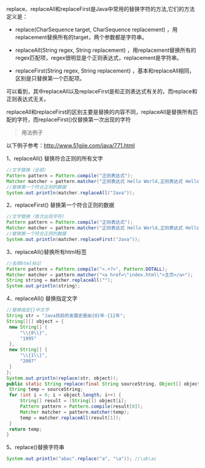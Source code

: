 replace、replaceAll和replaceFirst是Java中常用的替换字符的方法,它们的方法定义是：

- replace(CharSequence target, CharSequence replacement) ，用replacement替换所有的target，两个参数都是字符串。

- replaceAll(String regex, String replacement) ，用replacement替换所有的regex匹配项，regex很明显是个正则表达式，replacement是字符串。

- replaceFirst(String regex, String replacement) ，基本和replaceAll相同，区别是只替换第一个匹配项。

可以看到，其中replaceAll以及replaceFirst是和正则表达式有关的，而replace和正则表达式无关。

replaceAll和replaceFirst的区别主要是替换的内容不同，replaceAll是替换所有匹配的字符，而replaceFirst()仅替换第一次出现的字符

> 用法例子

以下例子参考：http://www.51gjie.com/java/771.html

1、replaceAll() 替换符合正则的所有文字

```java
//文字替换（全部） 
Pattern pattern = Pattern.compile("正则表达式"); 
Matcher matcher = pattern.matcher("正则表达式 Hello World,正则表达式 Hello World"); 
//替换第一个符合正则的数据 
System.out.println(matcher.replaceAll("Java")); 
```

2、replaceFirst() 替换第一个符合正则的数据

```java
//文字替换（首次出现字符） 
Pattern pattern = Pattern.compile("正则表达式"); 
Matcher matcher = pattern.matcher("正则表达式 Hello World,正则表达式 Hello World"); 
//替换第一个符合正则的数据 
System.out.println(matcher.replaceFirst("Java")); 
```

3、replaceAll()替换所有html标签

```java
//去除html标记 
Pattern pattern = Pattern.compile("<.+?>", Pattern.DOTALL); 
Matcher matcher = pattern.matcher("<a href=\"index.html\">主页</a>"); 
String string = matcher.replaceAll(""); 
System.out.println(string); 
```

4、replaceAll() 替换指定文字

```java
//替换指定{}中文字 
String str = "Java目前的发展史是由{0}年-{1}年";
String[][] object = {
 new String[] {
     "\\{0\\}",
     "1995"
 },
 new String[] {
     "\\{1\\}",
     "2007"
 }
};
System.out.println(replace(str, object));
public static String replace(final String sourceString, Object[] object) {
 String temp = sourceString;
 for (int i = 0; i < object.length; i++) {
     String[] result = (String[]) object[i];
     Pattern pattern = Pattern.compile(result[0]);
     Matcher matcher = pattern.matcher(temp);
     temp = matcher.replaceAll(result[1]);
 }
 return temp;
}
```

5、replace()替换字符串

```java
System.out.println("abac".replace("a", "\a")); //\ab\ac
```

